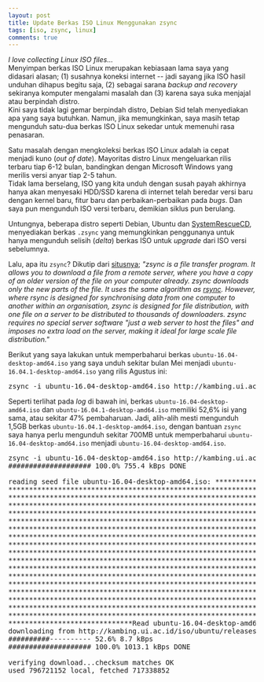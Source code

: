 ```yaml
---
layout: post
title: Update Berkas ISO Linux Menggunakan zsync
tags: [iso, zsync, linux]
comments: true
---
```


_I love collecting Linux ISO files..._  
Menyimpan berkas ISO Linux merupakan kebiasaan lama saya yang didasari alasan; (1) susahnya koneksi internet -- jadi sayang jika ISO hasil unduhan dihapus begitu saja, (2) sebagai sarana _backup and recovery_ sekiranya komputer mengalami masalah dan (3) karena saya suka menjajal atau berpindah distro.  
Kini saya tidak lagi gemar berpindah distro, Debian Sid telah menyediakan apa yang saya butuhkan. Namun, jika memungkinkan, saya masih tetap mengunduh satu-dua berkas ISO Linux sekedar untuk memenuhi rasa penasaran.

Satu masalah dengan mengkoleksi berkas ISO Linux adalah ia cepat menjadi kuno (_out of date_). Mayoritas distro Linux mengeluarkan rilis terbaru tiap 6-12 bulan, bandingkan dengan Microsoft Windows yang merilis versi anyar tiap 2-5 tahun.  
Tidak lama berselang, ISO yang kita unduh dengan susah payah akhirnya hanya akan menyesaki HDD/SSD karena di internet telah beredar versi baru dengan kernel baru, fitur baru dan perbaikan-perbaikan pada _bugs_. Dan saya pun mengunduh ISO versi terbaru, demikian siklus pun berulang.  

Untungnya, beberapa distro seperti Debian, Ubuntu dan [SystemRescueCD](http://www.system-rescue-cd.org/Beta-x86), menyediakan berkas `.zsync` yang memungkinkan penggunanya untuk hanya mengunduh selisih (_delta_) berkas ISO untuk _upgrade_ dari ISO versi sebelumnya.

Lalu, apa itu `zsync`? Dikutip dari [situsnya](http://zsync.moria.org.uk/); _"zsync is a file transfer program. It allows you to download a file from a remote server, where you have a copy of an older version of the file on your computer already. zsync downloads only the new parts of the file. It uses the same algorithm as [rsync](http://rsync.samba.org/). However, where rsync is designed for synchronising data from one computer to another within an organisation, zsync is designed for file distribution, with one file on a server to be distributed to thousands of downloaders. zsync requires no special server software "just a web server to host the files" and imposes no extra load on the server, making it ideal for large scale file distribution."_

Berikut yang saya lakukan untuk memperbaharui berkas `ubuntu-16.04-desktop-amd64.iso` yang saya unduh sekitar bulan Mei menjadi `ubuntu-16.04.1-desktop-amd64.iso` yang rilis Agustus ini:

<pre>
zsync -i ubuntu-16.04-desktop-amd64.iso http://kambing.ui.ac.id/iso/ubuntu/releases/16.04.1/ubuntu-16.04.1-desktop-amd64.iso.zsync  
</pre>

Seperti terlihat pada _log_ di bawah ini, berkas `ubuntu-16.04-desktop-amd64.iso` dan `ubuntu-16.04.1-desktop-amd64.iso` memiliki 52,6% isi yang sama, atau sekitar 47% pembaharuan. Jadi, alih-alih mesti mengunduh 1,5GB berkas `ubuntu-16.04.1-desktop-amd64.iso`, dengan bantuan `zsync` saya hanya perlu mengunduh sekitar 700MB untuk memperbaharui `ubuntu-16.04-desktop-amd64.iso` menjadi `ubuntu-16.04-desktop-amd64.iso`.

<pre>
zsync -i ubuntu-16.04-desktop-amd64.iso http://kambing.ui.ac.id/iso/ubuntu/releases/16.04.1/ubuntu-16.04.1-desktop-amd64.iso.zsync
#################### 100.0% 755.4 kBps DONE

reading seed file ubuntu-16.04-desktop-amd64.iso: ******************************
********************************************************************************
********************************************************************************
********************************************************************************
********************************************************************************
********************************************************************************
********************************************************************************
********************************************************************************
********************************************************************************
********************************************************************************
********************************************************************************
********************************************************************************
********************************************************************************
********************************************************************************
********************************************************************************
********************************************************************************
********************************************************************************
********************************************************************************
******************************Read ubuntu-16.04-desktop-amd64.iso. Target 52.6% complete.
downloading from http://kambing.ui.ac.id/iso/ubuntu/releases/16.04.1/ubuntu-16.04.1-desktop-amd64.iso:
##########---------- 52.6% 8.7 kBps
#################### 100.0% 1013.1 kBps DONE

verifying download...checksum matches OK
used 796721152 local, fetched 717338852
</pre>